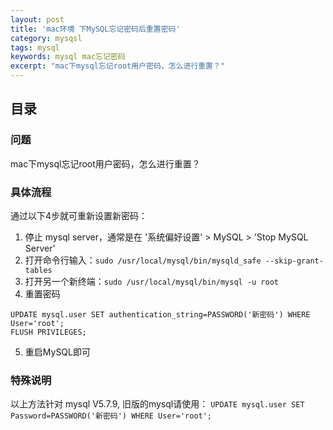 ```yaml
---
layout: post
title: 'mac环境 下MySQL忘记密码后重置密码'
category: mysqsl
tags: mysql
keywords: mysql mac忘记密码
excerpt: "mac下mysql忘记root用户密码，怎么进行重置？"
---
```


## 目录

### 问题
mac下mysql忘记root用户密码，怎么进行重置？

### 具体流程
通过以下4步就可重新设置新密码：

1. 停止 mysql server，通常是在 '系统偏好设置' > MySQL > 'Stop MySQL Server'
2. 打开命令行输入：`sudo /usr/local/mysql/bin/mysqld_safe --skip-grant-tables`
3. 打开另一个新终端：`sudo /usr/local/mysql/bin/mysql -u root`
4. 重置密码

```mysql
UPDATE mysql.user SET authentication_string=PASSWORD('新密码') WHERE User='root';
FLUSH PRIVILEGES;
```
5. 重启MySQL即可

### 特殊说明
以上方法针对 mysql V5.7.9, 旧版的mysql请使用：
`UPDATE mysql.user SET Password=PASSWORD('新密码') WHERE User='root';`